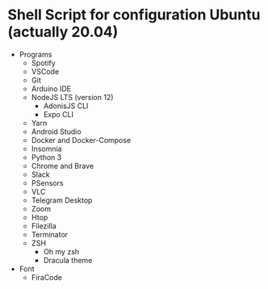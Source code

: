 # Shell Script for configuration Ubuntu (actually 20.04)

- Programs
  - Spotify
  - VSCode
  - Git
  - Arduino IDE
  - NodeJS LTS (version 12)
    - AdonisJS CLI
    - Expo CLI
  - Yarn
  - Android Studio
  - Docker and Docker-Compose
  - Insomnia
  - Python 3
  - Chrome and Brave
  - Slack
  - PSensors
  - VLC
  - Telegram Desktop
  - Zoom
  - Htop
  - Filezilla
  - Terminator
  - ZSH
    - Oh my zsh
    - Dracula theme
- Font
  - FiraCode
